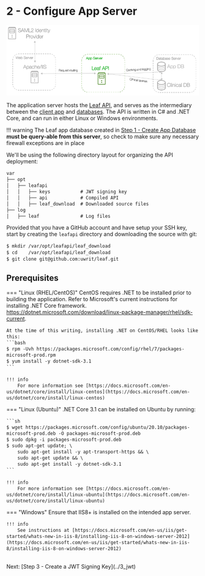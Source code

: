 # 2 - Configure App Server

![Infra](../images/infra_app_focus.png "Architecure-Focus-Example") 

The application server hosts the <a href="https://github.com/uwrit/leaf/tree/master/src/server" target="_blank">Leaf API</a>, and serves as the intermediary between the <a href="https://github.com/uwrit/leaf/tree/master/src/ui-client" target="_blank">client app</a> and <a href="https://github.com/uwrit/leaf/tree/master/src/db" target="_blank">databases</a>. The API is written in C# and .NET Core, and can run in either Linux or Windows environments. 

!!! warning
    The Leaf app database created in [Step 1 - Create App Database](../1_app_db) **must be query-able from this server**, so check to make sure any necessary firewall exceptions are in place

We'll be using the following directory layout for organizing the API deployment:  

```
var
├── opt
│   ├── leafapi
│   │   ├── keys           # JWT signing key
│   │   ├── api            # Compiled API
│   │   ├── leaf_download  # Downloaded source files
├── log
│   ├── leaf               # Log files
```

Provided that you have a GitHub account and have setup your SSH key, start by creating the `leafapi` directory and downloading the source with git:

```bash
$ mkdir /var/opt/leafapi/leaf_download
$ cd    /var/opt/leafapi/leaf_download
$ git clone git@github.com:uwrit/leaf.git
```

## Prerequisites

=== "Linux (RHEL/CentOS)"
    CentOS requires .NET to be installed prior to building the application. Refer to Microsoft's current instructions for installing .NET Core framework.
    <a href="https://dotnet.microsoft.com/download/linux-package-manager/rhel/sdk-current" target="_blank">https://dotnet.microsoft.com/download/linux-package-manager/rhel/sdk-current</a>.

    At the time of this writing, installing .NET on CentOS/RHEL looks like this:
    ```bash
    $ rpm -Uvh https://packages.microsoft.com/config/rhel/7/packages-microsoft-prod.rpm
    $ yum install -y dotnet-sdk-3.1
    ```

    !!! info 
        For more information see [https://docs.microsoft.com/en-us/dotnet/core/install/linux-centos](https://docs.microsoft.com/en-us/dotnet/core/install/linux-centos)

=== "Linux (Ubuntu)"
    .NET Core 3.1 can be installed on Ubuntu by running:

    ```sh
    $ wget https://packages.microsoft.com/config/ubuntu/20.10/packages-microsoft-prod.deb -O packages-microsoft-prod.deb
    $ sudo dpkg -i packages-microsoft-prod.deb
    $ sudo apt-get update; \
        sudo apt-get install -y apt-transport-https && \
        sudo apt-get update && \
        sudo apt-get install -y dotnet-sdk-3.1
    ```

    !!! info 
        For more information see [https://docs.microsoft.com/en-us/dotnet/core/install/linux-ubuntu](https://docs.microsoft.com/en-us/dotnet/core/install/linux-ubuntu)

=== "Windows"
    Ensure that IIS8+ is installed on the intended app server.
    
    !!! info
        See instructions at [https://docs.microsoft.com/en-us/iis/get-started/whats-new-in-iis-8/installing-iis-8-on-windows-server-2012](https://docs.microsoft.com/en-us/iis/get-started/whats-new-in-iis-8/installing-iis-8-on-windows-server-2012)


<br>
Next: [Step 3 - Create a JWT Signing Key](../3_jwt)